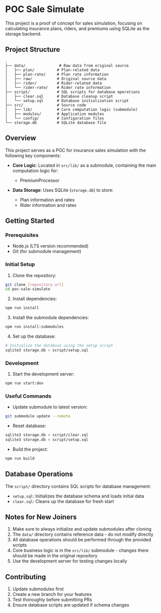 # POC Sale Simulate

This project is a proof of concept for sales simulation, focusing on calculating insurance plans, riders, and premiums using SQLite as the storage backend.

## Project Structure

```
.
├── data/               # Raw data from original source
│   ├── plan/          # Plan-related data
│   ├── plan-rate/     # Plan rate information
│   ├── raw/           # Original source data
│   ├── rider/         # Rider-related data
│   └── rider-rate/    # Rider rate information
├── script/            # SQL scripts for database operations
│   ├── clear.sql      # Database cleanup script
│   └── setup.sql      # Database initialization script
├── src/               # Source code
│   ├── lib/           # Core computation logic (submodule)
│   ├── modules/       # Application modules
│   └── config/        # Configuration files
└── storage.db         # SQLite database file
```

## Overview

This project serves as a POC for insurance sales simulation with the following key components:

- **Core Logic**: Located in `src/lib/` as a submodule, containing the main computation logic for:
  - PremiumProcessor

- **Data Storage**: Uses SQLite (`storage.db`) to store:
  - Plan information and rates
  - Rider information and rates

## Getting Started

### Prerequisites

- Node.js (LTS version recommended)
- Git (for submodule management)

### Initial Setup

1. Clone the repository:
```bash
git clone [repository-url]
cd poc-sale-simulate
```

2. Install dependencies:
```bash
npm run install
```

3. Install the submodule dependencies:
```bash
npm run install:submodules
```

4. Set up the database:
```bash
# Initialize the database using the setup script
sqlite3 storage.db < script/setup.sql
```

### Development

1. Start the development server:
```bash
npm run start:dev
```

### Useful Commands

- Update submodule to latest version:
```bash
git submodule update --remote
```

- Reset database:
```bash
sqlite3 storage.db < script/clear.sql
sqlite3 storage.db < script/setup.sql
```

- Build the project:
```bash
npm run build
```

## Database Operations

The `script/` directory contains SQL scripts for database management:
- `setup.sql`: Initializes the database schema and loads initial data
- `clear.sql`: Cleans up the database for fresh start

## Notes for New Joiners

1. Make sure to always initialize and update submodules after cloning
2. The `data/` directory contains reference data - do not modify directly
3. All database operations should be performed through the provided scripts
4. Core business logic is in the `src/lib/` submodule - changes there should be made in the original repository
5. Use the development server for testing changes locally

## Contributing

1. Update submodules first
2. Create a new branch for your features
3. Test thoroughly before submitting PRs
4. Ensure database scripts are updated if schema changes